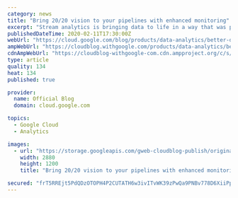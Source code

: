 ```yaml
---
category: news
title: "Bring 20/20 vision to your pipelines with enhanced monitoring"
excerpt: "Stream analytics is bringing data to life in a way that was previously unimaginable, unlocking new use cases, from connected medical devices in healthcare to predictive maintenance on the factory floor. But with new uses comes new challenges that, if left unaddressed, can lead to unintended behaviors"
publishedDateTime: 2020-02-11T17:30:00Z
webUrl: "https://cloud.google.com/blog/products/data-analytics/better-data-pipeline-observability-for-batch-and-stream-processing/"
ampWebUrl: "https://cloudblog.withgoogle.com/products/data-analytics/better-data-pipeline-observability-for-batch-and-stream-processing/amp/"
cdnAmpWebUrl: "https://cloudblog-withgoogle-com.cdn.ampproject.org/c/s/cloudblog.withgoogle.com/products/data-analytics/better-data-pipeline-observability-for-batch-and-stream-processing/amp/"
type: article
quality: 134
heat: 134
published: true

provider:
  name: Official Blog
  domain: cloud.google.com

topics:
  - Google Cloud
  - Analytics

images:
  - url: "https://storage.googleapis.com/gweb-cloudblog-publish/original_images/GCP_Dataflow.jpg"
    width: 2880
    height: 1200
    title: "Bring 20/20 vision to your pipelines with enhanced monitoring"

secured: "frT5RREjt5PdQDzOTOPH4P2CUTATH6w3ivITvWK39zPwQa9PNBv778D6XiiPpDVqIdwtvTenwWu5u7K/IUE7S5qwDYvy4iZ2xbsQAW7XtgsH8Z7DIf5hi+a9EsbJ7VItIT+apchTuZUcHQ2rNn0zVIUJcUUEBgG3IcKL1fmq2aARCtPITTIqtWVWhFPohXNNytdmWz8x4yaKOEJd+5Gpq8E5q2NvTurUKd9oBWht/LRal31Zw5lJrNpKBM59kG2VIvzJ12VZ1QRO3ZvZrSwMYH8ai11HoDo+QNJpASnkdD62UgAOcmEKZhA2bci+n889Ku2lS3sHhPoeXlxkdl3pIw==;FKRu2lq4aHxfF04HpmyDuA=="
---
```


